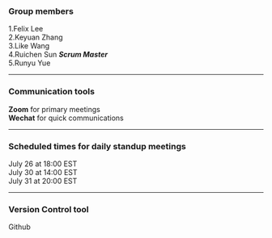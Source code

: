 ### Group members  

1.Felix Lee  
2.Keyuan Zhang  
3.Like Wang  
4.Ruichen Sun   ***Scrum Master***  
5.Runyu Yue  

---
### Communication tools  

**Zoom** for primary meetings  
**Wechat** for quick communications

---
### Scheduled times for daily standup meetings  

July 26 at 18:00 EST  
July 30 at 14:00 EST  
July 31 at 20:00 EST  

---
### Version Control tool

Github
